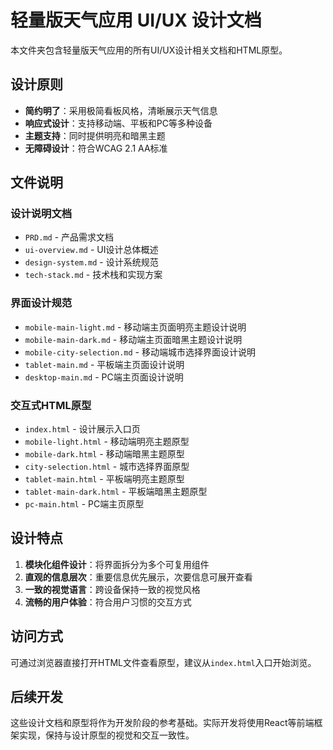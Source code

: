 # 轻量版天气应用 UI/UX 设计文档

本文件夹包含轻量版天气应用的所有UI/UX设计相关文档和HTML原型。

## 设计原则

- **简约明了**：采用极简看板风格，清晰展示天气信息
- **响应式设计**：支持移动端、平板和PC等多种设备
- **主题支持**：同时提供明亮和暗黑主题
- **无障碍设计**：符合WCAG 2.1 AA标准

## 文件说明

### 设计说明文档

- `PRD.md` - 产品需求文档
- `ui-overview.md` - UI设计总体概述
- `design-system.md` - 设计系统规范
- `tech-stack.md` - 技术栈和实现方案

### 界面设计规范

- `mobile-main-light.md` - 移动端主页面明亮主题设计说明
- `mobile-main-dark.md` - 移动端主页面暗黑主题设计说明
- `mobile-city-selection.md` - 移动端城市选择界面设计说明
- `tablet-main.md` - 平板端主页面设计说明
- `desktop-main.md` - PC端主页面设计说明

### 交互式HTML原型

- `index.html` - 设计展示入口页
- `mobile-light.html` - 移动端明亮主题原型
- `mobile-dark.html` - 移动端暗黑主题原型
- `city-selection.html` - 城市选择界面原型
- `tablet-main.html` - 平板端明亮主题原型
- `tablet-main-dark.html` - 平板端暗黑主题原型
- `pc-main.html` - PC端主页原型

## 设计特点

1. **模块化组件设计**：将界面拆分为多个可复用组件
2. **直观的信息层次**：重要信息优先展示，次要信息可展开查看
3. **一致的视觉语言**：跨设备保持一致的视觉风格
4. **流畅的用户体验**：符合用户习惯的交互方式

## 访问方式

可通过浏览器直接打开HTML文件查看原型，建议从`index.html`入口开始浏览。

## 后续开发

这些设计文档和原型将作为开发阶段的参考基础。实际开发将使用React等前端框架实现，保持与设计原型的视觉和交互一致性。 